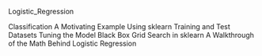 Logistic_Regression

Classification
A Motivating Example Using sklearn
Training and Test Datasets
Tuning the Model
Black Box Grid Search in sklearn
A Walkthrough of the Math Behind Logistic Regression
